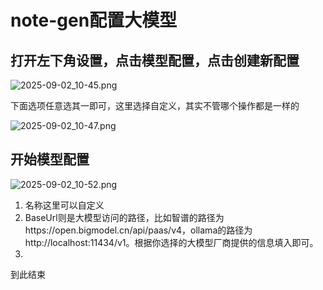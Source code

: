 # note-gen配置大模型

## 打开左下角设置，点击模型配置，点击创建新配置

![2025-09-02_10-45.png](https://cdn.jsdelivr.net/gh/zilong-ding/note-gen-image-sync@main/cda0a884-189e-4ec7-8c11-63dbfee53d10.png)

下面选项任意选其一即可，这里选择自定义，其实不管哪个操作都是一样的

![2025-09-02_10-47.png](https://cdn.jsdelivr.net/gh/zilong-ding/note-gen-image-sync@main/b1031899-7d3c-4ae2-96c9-80c567f3429f.png)

## 开始模型配置

![2025-09-02_10-52.png](https://cdn.jsdelivr.net/gh/zilong-ding/note-gen-image-sync@main/b5aeffaa-462a-4aa5-b95c-28c37a5567e9.png)

1. 名称这里可以自定义
2. BaseUrl则是大模型访问的路径，比如智谱的路径为https://open.bigmodel.cn/api/paas/v4，ollama的路径为http://localhost:11434/v1。根据你选择的大模型厂商提供的信息填入即可。
3.

到此结束
